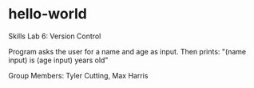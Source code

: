 # hello-world
Skills Lab 6: Version Control

Program asks the user for a name and age as input. Then prints: "(name input) is (age input) years old"

Group Members: Tyler Cutting, Max Harris

